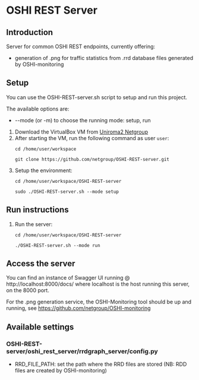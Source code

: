 # OSHI REST Server

## Introduction

Server for common OSHI REST endpoints, currently offering:
- generation of .png for traffic statistics from .rrd database files generated by OSHI-monitoring

## Setup
You can use the OSHI-REST-server.sh script to setup and run this project.

The available options are:
- --mode (or -m) to choose the running mode: setup, run

1. Download the VirtualBox VM from [Uniroma2 Netgroup](http://netgroup.uniroma2.it/twiki/bin/view/Oshi/WebHome#AnchorSoftDown)
2. After starting the VM, run the following command as user `user`:
    ```
    cd /home/user/workspace
    
    git clone https://github.com/netgroup/OSHI-REST-server.git
    ```
3. Setup the environment:
    ```
    cd /home/user/workspace/OSHI-REST-server
    
    sudo ./OSHI-REST-server.sh --mode setup
    ```
    
## Run instructions

1. Run the server:
    ```
    cd /home/user/workspace/OSHI-REST-server
    
    ./OSHI-REST-server.sh --mode run
    ```

## Access the server
You can find an instance of Swagger UI running @ http://localhost:8000/docs/ where localhost is the host running this server, on the 8000 port.

For the .png generation service, the OSHI-Monitoring tool should be up and running, see https://github.com/netgroup/OSHI-monitoring

## Available settings
### OSHI-REST-server/oshi_rest_server/rrdgraph_server/config.py
- RRD_FILE_PATH: set the path where the RRD files are stored (NB: RDD files are created by OSHI-monitoring)
